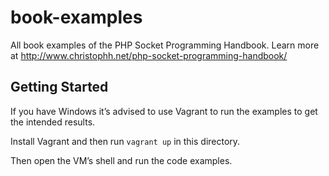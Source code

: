book-examples
=============

All book examples of the PHP Socket Programming Handbook. Learn more at http://www.christophh.net/php-socket-programming-handbook/

Getting Started
---------------

If you have Windows it’s advised to use Vagrant to run the examples to get the intended results.

Install Vagrant and then run `vagrant up` in this directory.

Then open the VM’s shell and run the code examples.
